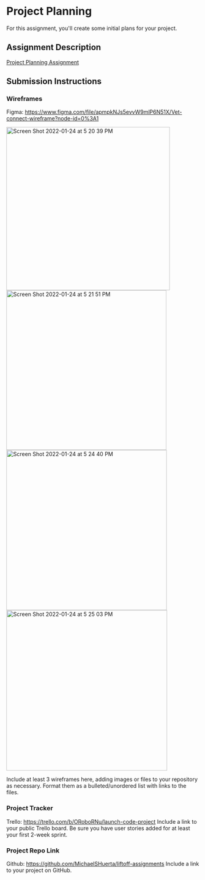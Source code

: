 # Project Planning
For this assignment, you'll create some initial plans for your project.

## Assignment Description
[Project Planning Assignment](https://education.launchcode.org/liftoff/modules/assignments/project-planning)

## Submission Instructions

### Wireframes
Figma: https://www.figma.com/file/apmpkNJs5evvW9mlP6N51X/Vet-connect-wireframe?node-id=0%3A1

<img width="427" alt="Screen Shot 2022-01-24 at 5 20 39 PM" src="https://user-images.githubusercontent.com/85526782/150874707-e26c3330-a538-4b7c-b2d1-6f56abbbe5d8.png">
<img width="418" alt="Screen Shot 2022-01-24 at 5 21 51 PM" src="https://user-images.githubusercontent.com/85526782/150874911-85fd634d-4275-475d-bad0-6532738da07e.png">
<img width="419" alt="Screen Shot 2022-01-24 at 5 24 40 PM" src="https://user-images.githubusercontent.com/85526782/150875240-295f865f-fb7c-497c-90ee-6165a5643b93.png">
<img width="420" alt="Screen Shot 2022-01-24 at 5 25 03 PM" src="https://user-images.githubusercontent.com/85526782/150875278-cb42799f-92f8-4957-87f1-cdcd050d2dc7.png">

Include at least 3 wireframes here, adding images or files to your repository as necessary. Format them as a bulleted/unordered list with links to the files.

### Project Tracker
Trello: https://trello.com/b/ORoboRNu/launch-code-project
Include a link to your public Trello board. Be sure you have user stories added for at least your first 2-week sprint.

### Project Repo Link
Github: https://github.com/MichaelSHuerta/liftoff-assignments
Include a link to your project on GitHub.

